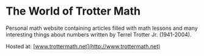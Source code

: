 # The World of Trotter Math

Personal math website containing articles filled with math lessons and many interesting things about numbers written by Terrel Trotter Jr. (1941-2004).

Hosted at: [www.trottermath.net](http://www.trottermath.net)